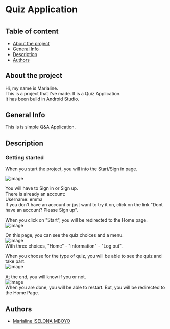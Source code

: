 <h1> Quiz Application <h1>


<h2>Table of content</h2>
<ul>
  <li><a href="#1">About the project</a></li>
  <li><a href="#2">General Info</a></li>
  <li><a href="#3">Description</a></li>
  <li><a href="#4">Authors</a></li>
</ul>

<h2 id="1">About the project</h2>
Hi, my name is Marialine.<br>
This is a project that I've made. It is a Quiz Application. <br>
It has been build in Android Studio.


<h2 id="2">General Info</h2>
This is is simple Q&A Application.

<h2 id="3">Description</h2>
<h3>Getting started</h3>

When you start the project, you will into the Start/Sign in page. <br>

![image](https://user-images.githubusercontent.com/74875856/215071027-6f651b3d-7770-45fa-80a7-d3af079f23a8.png)
<br>

You will have to Sign in or Sign up. <br>
There is already an account: <br>
Username: emma <br>
If you don't have an account or just want to try it on, click on the link "Dont have an account? Please Sign up". <br>

When you click on "Start", you will be redirected to the Home page. <br>
![image](https://user-images.githubusercontent.com/74875856/215073141-7ba03fd1-c2ad-40c6-9324-22f4a164f5f6.png)
<br>

On this page, you can see the quiz choices and a menu. <br>
![image](https://user-images.githubusercontent.com/74875856/215073555-f98ac285-664d-4ef7-bee7-5e06f422c63c.png)
<br>
With three choices, "Home" - "Information" - "Log out".<br>

When you choose for the type of quiz, you will be able to see the quiz and take part.<br>
![image](https://user-images.githubusercontent.com/74875856/215074892-3d3baac0-7b15-433d-860c-a295a8a002d1.png)
<br>

At the end, you will know if you or not.<br> 
![image](https://user-images.githubusercontent.com/74875856/215076257-8414c7cb-c709-43af-991e-0544d6abf214.png)
<br>
When you are done, you will be able to restart. But, you will be redirected to the Home Page.
<br>


<h2 id="4">Authors</h2>
<ul>
  <li><a href="	
    marialine.iselona.mboyo@student.ehb.be">Marialine ISELONA MBOYO</a></li>
</ul>
